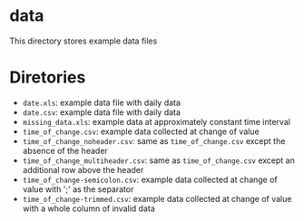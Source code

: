 # data
This directory stores example data files

# Diretories
* `date.xls`: example data file with daily data
* `date.csv`: example data file with daily data
* `missing_data.xls`: example data at approximately constant time interval
* `time_of_change.csv`: example data collected at change of value
* `time_of_change_noheader.csv`: same as `time_of_change.csv` except the absence of the header
* `time_of_change_multiheader.csv`: same as `time_of_change.csv` except an additional row above the header
* `time_of_change-semicolon.csv`: example data collected at change of value with ';' as the separator
* `time_of_change-trimmed.csv`: example data collected at change of value with a whole column of invalid data